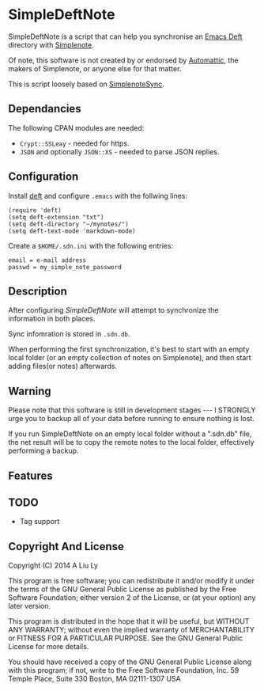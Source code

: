 # SimpleDeftNote

SimpleDeftNote is a script that can help you synchronise an
[Emacs Deft][deft] directory with [Simplenote][sn].

Of note, this software is not created by or endorsed by
[Automattic][automattic], the makers of Simplenote, or anyone else for
that matter.

This is script loosely based on [SimplenoteSync][sns].

## Dependancies

The following CPAN modules are needed:

* `Crypt::SSLeay` - needed for https.
* `JSON` and optionally `JSON::XS` - needed to parse JSON replies.

## Configuration

Install [deft][deft] and configure `.emacs` with the follwing lines:

	(require 'deft)
	(setq deft-extension "txt")
	(setq deft-directory "~/mynotes/")
	(setq deft-text-mode 'markdown-mode)

Create a `$HOME/.sdn.ini` with the following entries:

	email = e-mail address
	passwd = my_simple_note_password

## Description

After configuring *SimpleDeftNote* will attempt to synchronize the
information in both places.

Sync infomration is stored in `.sdn.db`.

When performing the first synchronization, it's best to start with an
empty local folder (or an empty collection of notes on Simplenote),
and then start adding files(or notes) afterwards.

## Warning

Please note that this software is still in development stages --- I
STRONGLY urge you to backup all of your data before running to ensure
nothing is lost.

If you run SimpleDeftNote on an empty local folder without a ".sdn.db"
file, the net result will be to copy the remote notes to the local
folder, effectively performing a backup.

## Features


## TODO

- Tag support

## Copyright And License

Copyright (C) 2014 A Liu Ly

This program is free software; you can redistribute it and/or modify it
under the terms of the GNU General Public License as published by the
Free Software Foundation; either version 2 of the License, or (at your
option) any later version.

This program is distributed in the hope that it will be useful, but
WITHOUT ANY WARRANTY; without even the implied warranty of
MERCHANTABILITY or FITNESS FOR A PARTICULAR PURPOSE. See the GNU General
Public License for more details.

You should have received a copy of the GNU General Public License along
with this program; if not, write to the Free Software Foundation, Inc.
59 Temple Place, Suite 330 Boston, MA 02111-1307 USA

[deft]: http://jblevins.org/projects/deft/ "Deft"
[sn]: http://simplenote.com/ "The simplest way to keep notes."
[sns]: http://github.com/fletcher/SimplenoteSync "SimplenoteSync"
[automattic]: http://automattic.com/ "Automattic"
